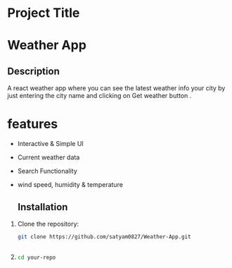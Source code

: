 # Project Title
# Weather App

## Description
A react weather app where you can see the latest weather info  your city by just entering the city name and clicking on 
Get weather button .

# features
- Interactive & Simple UI
- Current weather data
- Search Functionality
- wind speed, humidity & temperature

  ## Installation
1. Clone the repository:
   ```bash
   git clone https://github.com/satyam0827/Weather-App.git
 
2. ```bash
   cd your-repo

